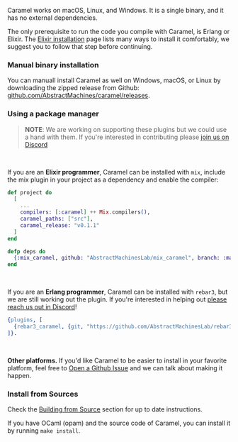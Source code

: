 Caramel works on macOS, Linux, and Windows. It is a single binary, and it has no
external dependencies.

The only prerequisite to run the code you compile with Caramel, is Erlang or
Elixir. The [Elixir installation](https://elixir-lang.org/install.html) page
lists many ways to install it comfortably, we suggest you to follow that step
before continuing.

### Manual binary installation

You can manuall install Caramel as well on Windows, macOS, or Linux by downloading
the zipped release from Github:
[github.com/AbstractMachines/caramel/releases](https://github.com/AbstractMachinesLab/caramel/releases/#user-content-assets).

### Using a package manager

> **NOTE**: We are working on supporting these plugins but we could use a hand
> with them. If you're interested in contributing please [join us on
> Discord](http://discord.caramel.run)

<br />

If you are an **Elixir programmer**, Caramel can be installed with `mix`,
include the mix plugin in your project as a dependency and enable the compiler:

```elixir
def project do
  [
    ...
    compilers: [:caramel] ++ Mix.compilers(),
    caramel_paths: ["src"],
    caramel_release: "v0.1.1"
  ]
end

defp deps do
  {:mix_caramel, github: "AbstractMachinesLab/mix_caramel", branch: :main}
end
```

<br />

If you are an **Erlang programmer**, Caramel can be installed with `rebar3`,
but we are still working out the plugin. If you're interested in helping out
[please reach us out in
Discord](http://discord.caramel.run)!

```erlang
{plugins, [
  {rebar3_caramel, {git, "https://github.com/AbstractMachinesLab/rebar3_caramel.git", {branch, "main"}}}
]}.
```

<!--
<br />

If you are an **OCaml programmer**, Caramel can be installed with `opam`.

```sh
opam install caramel
```
-->

<br />

**Other platforms.** If you'd like Caramel to be easier to install in your favorite platform, feel
free to [Open a Github
Issue](https://github.com/AbstractMachinesLab/caramel/issues/new) and we can
talk about making it happen.

### Install from Sources

Check the [Building from Source](../contrib/building.md) section for up to
date instructions.

If you have OCaml (opam) and the source code of Caramel, you can install it by running `make install`.
